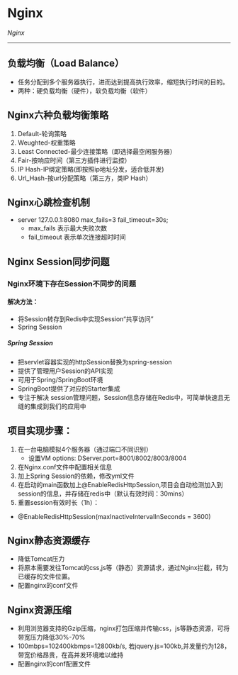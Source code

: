 ﻿# Nginx

*Nginx*

---

## 负载均衡（Load Balance）
- 任务分配到多个服务器执行，进而达到提高执行效率，缩短执行时间的目的。
- 两种：硬负载均衡（硬件），软负载均衡（软件）
## Nginx六种负载均衡策略
1. Default-轮询策略
2. Weughted-权重策略
3. Least Connected-最少连接策略（即选择最空闲服务器）
4. Fair-按响应时间（第三方插件进行监控）
5. IP Hash-IP绑定策略(即按照ip地址分发，适合低并发)
6. Url_Hash-按url分配策略（第三方，类IP Hash）

## Nginx心跳检查机制
- server 127.0.0.1:8080 max_fails=3 fail_timeout=30s;
    - max_fails 表示最大失败次数
    - fail_timeout 表示单次连接超时时间

## Nginx Session同步问题
### Nginx环境下存在Session不同步的问题
#### 解决方法：
- 将Session转存到Redis中实现Session“共享访问”
- Spring Session
##### Spring Session
- 把servlet容器实现的httpSession替换为spring-session
- 提供了管理用户Session的API实现
- 可用于Spring/SpringBoot环境
- SpringBoot提供了对应的Starter集成
- 专注于解决 session管理问题，Session信息存储在Redis中，可简单快速且无缝的集成到我们的应用中
## 项目实现步骤：
1. 在一台电脑模拟4个服务器（通过端口不同识别）
    - 设置VM options: DServer.port=8001/8002/8003/8004
2. 在Nginx.conf文件中配置相关信息
3. 加上Spring Session的依赖，修改yml文件
4. 在启动的main函数加上@EnableRedisHttpSession,项目会自动检测加入到session的信息，并存储在redis中（默认有效时间：30mins）
5. 重置session有效时长（1h）：
- @EnableRedisHttpSession(maxInactiveIntervalInSeconds = 3600)

## Nginx静态资源缓存
- 降低Tomcat压力
- 将原本需要发往Tomcat的css,js等（静态）资源请求，通过Nginx拦截，转为已缓存的文件位置。
- 配置nginx的conf文件

## Nginx资源压缩
- 利用浏览器支持的Gzip压缩，nginx打包压缩并传输css，js等静态资源，可将带宽压力降低30%-70%
- 100mbps=102400kbmps=12800kb/s, 若jquery.js=100kb,并发量约为128，带宽价格昂贵，在高并发环境难以维持
- 配置nginx的conf配置文件



